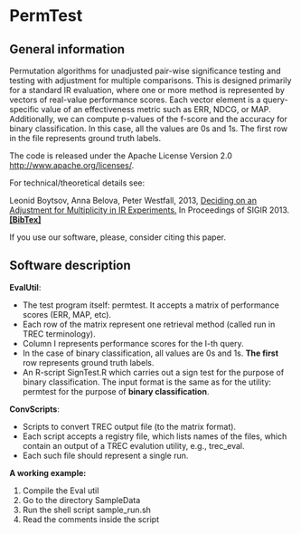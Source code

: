 PermTest
========


General information
------------------

Permutation algorithms for unadjusted pair-wise significance testing and testing with adjustment for multiple comparisons. This is designed primarily for a standard IR evaluation, where one or more method is represented by vectors of real-value performance scores. Each vector element is a query-specific value of an effectiveness metric such as ERR, NDCG, or MAP. Additionally, we can compute p-values of the f-score and the accuracy for binary classification. In this case, all the values are 0s and 1s. The first row in the file represents ground truth labels.


The code is released under the Apache License Version 2.0 http://www.apache.org/licenses/.


 For technical/theoretical details see:
 
   Leonid Boytsov, Anna Belova, Peter Westfall, 2013, 
   [Deciding on an Adjustment for Multiplicity in IR Experiments.](http://boytsov.info/pubs/sigir2013.pdf)
   In Proceedings of SIGIR 2013. [**[BibTex]**](http://dblp.uni-trier.de/rec/bibtex/conf/sigir/BoytsovBW13)
   
 If you use our software, please, consider citing this paper.


Software description
------------------

**EvalUtil**:  

 * The test program itself: permtest. It accepts a matrix of performance scores (ERR, MAP, etc).  
 * Each row of the matrix represent one retrieval method (called run in TREC terminology).  
 * Column I represents performance scores for the I-th query.  
 * In the case of binary classification, all values are 0s and 1s. **The first** row represents ground truth labels.  
 * An R-script SignTest.R which carries out a sign test for the purpose of binary classification. The input format is the same as for the utility: permtest for the purpose of **binary classification**. 

**ConvScripts**:
 
 * Scripts to convert TREC output file (to the matrix format).  
 * Each script accepts a registry file, which lists names of the files, which contain an output of a TREC evalution utility, e.g., trec_eval.   
 * Each such file should represent a single run.  

**A working example:**

    
 1) Compile the Eval util  
 2) Go to the directory SampleData  
 3) Run the shell script sample_run.sh  
 4) Read the comments inside the script  



